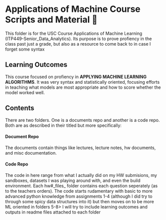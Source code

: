 # Applications of Machine Course Scripts and Material :blue_book: <br>
  This folder is for the USC Course Applications of Machine Learning (ITP449-Senior_Data_Analytics). Its purpose is to prove profiency in the class past just a grade, but also as a resource to come back to in case I forget some syntax<br>
  ## Learning Outcomes
  This course focused on profiency in **APPLYING MACHINE LEARNING ALGORITHMS**. It was very syntax and statistically oriented, focusing efforts in teaching what models are most appropriate and how to score whether the model worked well.
  ## Contents <br>
There are two folders. One is a documents repo and another is a code repo. Both are as described in their titled but more specifically:
#### Document Repo 
The documents contain things like lectures, lecture notes, hw documents, and misc documentation.
#### Code Repo
The code in here range from what I actually did on my HW submisions, my sandboxes, datasets I was playing around with, and even the build environment. Each hw#\_files_ folder contains each question seperately (as to the teachers orders). The code starts rudamentary with basic to more advanced python knowledge from assignments 1-4 (although I did try to through some spicy data structures into it) but then moves on to be more ML oriented in folders 5-8> I will try to include learning outcomes and outputs in readme files attached to each folder
